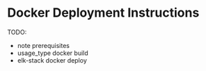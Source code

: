 # Docker Deployment Instructions

TODO:
 - note prerequisites
 - usage_type docker build
 - elk-stack docker deploy